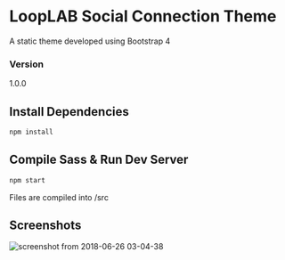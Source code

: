 # LoopLAB Social Connection Theme

A static theme developed using Bootstrap 4


### Version

1.0.0

## Install Dependencies

```bash
npm install 
```

## Compile Sass & Run Dev Server

```bash
npm start
```

Files are compiled into /src


## Screenshots

![screenshot from 2018-06-26 03-04-38](https://user-images.githubusercontent.com/29003047/41877564-5c59ba92-78ef-11e8-948d-157c93a14346.png)
